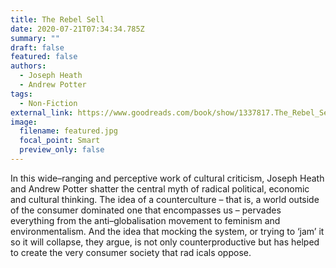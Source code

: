 ```yaml
---
title: The Rebel Sell
date: 2020-07-21T07:34:34.785Z
summary: ""
draft: false
featured: false
authors:
  - Joseph Heath
  - Andrew Potter
tags:
  - Non-Fiction
external_link: https://www.goodreads.com/book/show/1337817.The_Rebel_Sell
image:
  filename: featured.jpg
  focal_point: Smart
  preview_only: false
---
```

In this wide–ranging and perceptive work of cultural criticism, Joseph Heath and Andrew Potter shatter the central myth of radical political, economic and cultural thinking. The idea of a counterculture – that is, a world outside of the consumer dominated one that encompasses us – pervades everything from the anti–globalisation movement to feminism and environmentalism. And the idea that mocking the system, or trying to ‘jam’ it so it will collapse, they argue, is not only counterproductive but has helped to create the very consumer society that rad icals oppose.